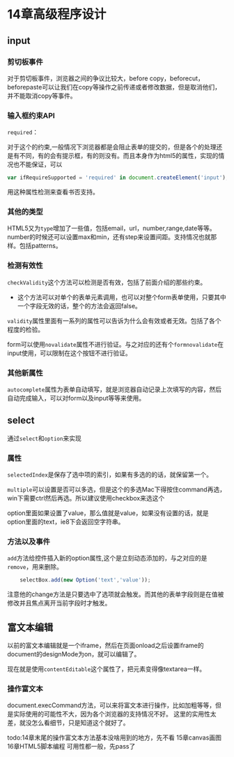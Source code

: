 # 14章高级程序设计
## input
### 剪切板事件
对于剪切板事件，浏览器之间的争议比较大，before copy，beforecut，beforepaste可以让我们在copy等操作之前传递或者修改数据，但是取消他们，并不能取消copy等事件。

### 输入框约束API
`required`：

对于这个的约束,一般情况下浏览器都是会阻止表单的提交的，但是各个的处理还是有不同，有的会有提示框，有的则没有。而且本身作为html5的属性，实现的情况也不能保证，可以

```javascript
var ifRequireSupported = 'required' in document.createElement('input');
```

用这种属性检测来查看书否支持。

### 其他的类型
HTML5又为`type`增加了一些值，包括email，url，number,range,date等等。number的时候还可以设置max和min，还有step来设置间距。支持情况也就那样。包括patterns。

### 检测有效性
`checkValidity`这个方法可以检测是否有效，包括了前面介绍的那些约束。

- 这个方法可以对单个的表单元素调用，也可以对整个form表单使用，只要其中一个字段无效的话，整个的方法会返回false。

`validity`属性里面有一系列的属性可以告诉为什么会有效或者无效。包括了各个程度的检验。

form可以使用`novalidate`属性不进行验证。与之对应的还有个`formnovalidate`在input使用，可以限制在这个按钮不进行验证。

### 其他新属性
`autocomplete`属性为表单自动填写，就是浏览器自动记录上次填写的内容，然后自动完成输入，可以对form以及input等等来使用。

## select
通过`select`和`option`来实现

### 属性
`selectedIndex`是保存了选中项的索引，如果有多选的的话，就保留第一个。


`multiple`可以设置是否可以多选，但是这个的多选Mac下得按住command再选，win下需要ctrl然后再选。所以建议使用checkbox来选这个

option里面如果设置了value，那么值就是value，如果没有设置的话，就是option里面的text，ie8下会返回空字符串。

### 方法以及事件
`add`方法给控件插入新的option属性,这个是立刻动态添加的，与之对应的是`remove`，用来删除。

```javascript
    selectBox.add(new Option('text','value'));
```

注意他的change方法是只要选中了选项就会触发。而其他的表单字段则是在值被修改并且焦点离开当前字段时才触发。

## 富文本编辑
以前的富文本编辑就是一个iframe，然后在页面onload之后设置iframe的document的designMode为on，就可以编辑了。

现在就是使用`contentEditable`这个属性了，把元素变得像textarea一样。

### 操作富文本
document.execCommand方法，可以来将富文本进行操作，比如加粗等等，但是实际使用的可能性不大，因为各个浏览器的支持情况不好。
这里的实用性太差，就没怎么看细节，只是知道这个就好了。


todo:14章末尾的操作富文本方法基本没啥用到的地方，先不看
    15章canvas画图
    16章HTML5脚本编程
    可用性都一般，先pass了












